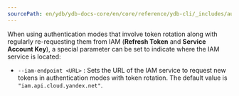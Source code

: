 ```yaml
---
sourcePath: en/ydb/ydb-docs-core/en/core/reference/ydb-cli/_includes/auth/options_cloud_additional.md
---
```

When using authentication modes that involve token rotation along with regularly re-requesting them from IAM (**Refresh Token** and **Service Account Key**), a special parameter can be set to indicate where the IAM service is located:

- `--iam-endpoint <URL>` : Sets the URL of the IAM service to request new tokens in authentication modes with token rotation. The default value is `"iam.api.cloud.yandex.net"`.

